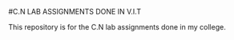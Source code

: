 #C.N LAB ASSIGNMENTS DONE IN V.I.T

This repository is for the C.N lab assignments done in my college.

